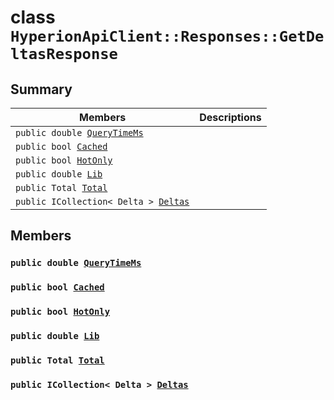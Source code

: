 # class `HyperionApiClient::Responses::GetDeltasResponse` 

## Summary

 Members                        | Descriptions                                
--------------------------------|---------------------------------------------
`public double `[`QueryTimeMs`](#class_hyperion_api_client_1_1_responses_1_1_get_deltas_response_1aaed05a434b4de2c0ca564fe4e3d8a2ec) | 
`public bool `[`Cached`](#class_hyperion_api_client_1_1_responses_1_1_get_deltas_response_1a4c2f66ac7e92baee23ff3feaedd0a069) | 
`public bool `[`HotOnly`](#class_hyperion_api_client_1_1_responses_1_1_get_deltas_response_1aede0d7016e2e36bf71998767504ae13f) | 
`public double `[`Lib`](#class_hyperion_api_client_1_1_responses_1_1_get_deltas_response_1aadde7ea54f4086c6436402e5cdfb36d8) | 
`public Total `[`Total`](#class_hyperion_api_client_1_1_responses_1_1_get_deltas_response_1aadea4b415425548b9fbcf43685f59cd1) | 
`public ICollection< Delta > `[`Deltas`](#class_hyperion_api_client_1_1_responses_1_1_get_deltas_response_1a089528417ca7cae80cd6c0b85c555432) | 

## Members

### `public double `[`QueryTimeMs`](#class_hyperion_api_client_1_1_responses_1_1_get_deltas_response_1aaed05a434b4de2c0ca564fe4e3d8a2ec) 

### `public bool `[`Cached`](#class_hyperion_api_client_1_1_responses_1_1_get_deltas_response_1a4c2f66ac7e92baee23ff3feaedd0a069) 

### `public bool `[`HotOnly`](#class_hyperion_api_client_1_1_responses_1_1_get_deltas_response_1aede0d7016e2e36bf71998767504ae13f) 

### `public double `[`Lib`](#class_hyperion_api_client_1_1_responses_1_1_get_deltas_response_1aadde7ea54f4086c6436402e5cdfb36d8) 

### `public Total `[`Total`](#class_hyperion_api_client_1_1_responses_1_1_get_deltas_response_1aadea4b415425548b9fbcf43685f59cd1) 

### `public ICollection< Delta > `[`Deltas`](#class_hyperion_api_client_1_1_responses_1_1_get_deltas_response_1a089528417ca7cae80cd6c0b85c555432) 

